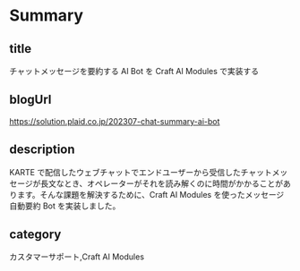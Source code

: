 # Summary

## title

チャットメッセージを要約する AI Bot を Craft AI Modules で実装する

## blogUrl

https://solution.plaid.co.jp/202307-chat-summary-ai-bot

## description

KARTE で配信したウェブチャットでエンドユーザーから受信したチャットメッセージが長文なとき、オペレーターがそれを読み解くのに時間がかかることがあります。そんな課題を解決するために、Craft AI Modules を使ったメッセージ自動要約 Bot を実装しました。

## category

カスタマーサポート,Craft AI Modules
